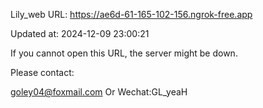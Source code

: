 Lily_web URL: https://ae6d-61-165-102-156.ngrok-free.app

Updated at: 2024-12-09 23:00:21

If you cannot open this URL, the server might be down.

Please contact: 

goley04@foxmail.com Or Wechat:GL_yeaH